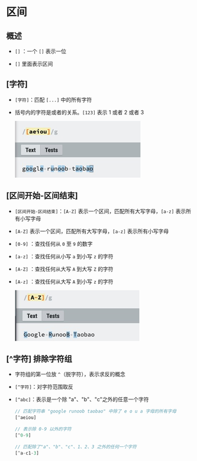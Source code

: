 # 区间

## 概述

  - `[]` ：一个 `[]` 表示一位

  - `[]` 里面表示区间

## [字符]

  - `[字符]`：匹配 `[...]` 中的所有字符

  - 括号内的字符是或者的关系。`[123]` 表示 1 或者 2 或者 3


    ![](image/\[字符].jpg)

## [区间开始-区间结束]

  - `[区间开始-区间结束]`：`[A-Z]` 表示一个区间，匹配所有大写字母，`[a-z]` 表示所有小写字母

  - `[A-Z]` 表示一个区间，匹配所有大写字母，`[a-z]` 表示所有小写字母

  - `[0-9]` ：查找任何从 `0` 至 `9` 的数字

  - `[a-z]` ：查找任何从小写 `a` 到小写 `z` 的字符

  - `[A-Z]` ：查找任何从大写 `A` 到大写 `Z` 的字符

  - `[A-z]` ：查找任何从大写 `A` 到小写 `z` 的字符

    ![](image/\[区间开始-区间结束].jpg)

## [^字符] 排除字符组

  - 字符组的第一位放 `^`（脱字符），表示求反的概念

  - `[^字符]`：对字符范围取反

  - `[^abc]`：表示是一个除 "a"、"b"、"c"之外的任意一个字符

    ```js
    // 匹配字符串 "google runoob taobao" 中除了 e o u a 字母的所有字母
    [^aeiou]
    ```

    ```js
    // 表示除 0-9 以外的字符
    [^0-9]
    ```

    ```js
    // 匹配除了"a"、"b"、"c"、1、2、3 之外的任何一个字符
    [^a-c1-3]
    ```

